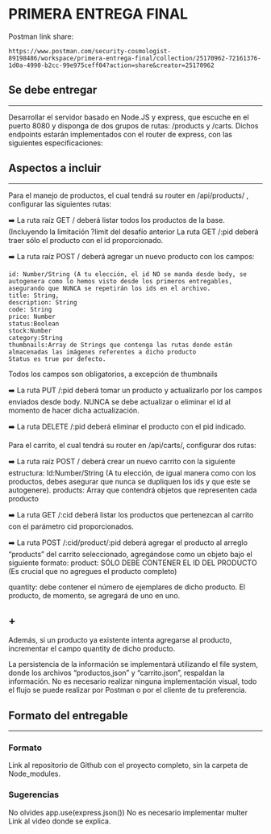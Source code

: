 # PRIMERA ENTREGA FINAL

Postman link share:

```
https://www.postman.com/security-cosmologist-89198486/workspace/primera-entrega-final/collection/25170962-72161376-1d0a-4990-b2cc-99e975ceff04?action=share&creator=25170962
```

## Se debe entregar

---

Desarrollar el servidor basado en Node.JS y express, que escuche en el puerto 8080 y disponga de dos grupos de rutas: /products y /carts. Dichos endpoints estarán implementados con el router de express, con las siguientes especificaciones:

## Aspectos a incluir

---

Para el manejo de productos, el cual tendrá su router en /api/products/ , configurar las siguientes rutas:

➡️ La ruta raíz GET / deberá listar todos los productos de la base. (Incluyendo la limitación ?limit del desafío anterior
La ruta GET /:pid deberá traer sólo el producto con el id proporcionado.

➡️ La ruta raíz POST / deberá agregar un nuevo producto con los campos:

```
id: Number/String (A tu elección, el id NO se manda desde body, se autogenera como lo hemos visto desde los primeros entregables, asegurando que NUNCA se repetirán los ids en el archivo.
title: String,
description: String
code: String
price: Number
status:Boolean
stock:Number
category:String
thumbnails:Array de Strings que contenga las rutas donde están almacenadas las imágenes referentes a dicho producto
Status es true por defecto.
```

Todos los campos son obligatorios, a excepción de thumbnails

➡️ La ruta PUT /:pid deberá tomar un producto y actualizarlo por los campos enviados desde body. NUNCA se debe actualizar o eliminar el id al momento de hacer dicha actualización.

➡️ La ruta DELETE /:pid deberá eliminar el producto con el pid indicado.

Para el carrito, el cual tendrá su router en /api/carts/, configurar dos rutas:

➡️ La ruta raíz POST / deberá crear un nuevo carrito con la siguiente estructura:
Id:Number/String (A tu elección, de igual manera como con los productos, debes asegurar que nunca se dupliquen los ids y que este se autogenere).
products: Array que contendrá objetos que representen cada producto

➡️ La ruta GET /:cid deberá listar los productos que pertenezcan al carrito con el parámetro cid proporcionados.

➡️ La ruta POST /:cid/product/:pid deberá agregar el producto al arreglo “products” del carrito seleccionado, agregándose como un objeto bajo el siguiente formato:
product: SÓLO DEBE CONTENER EL ID DEL PRODUCTO (Es crucial que no agregues el producto completo)

quantity: debe contener el número de ejemplares de dicho producto. El producto, de momento, se agregará de uno en uno.

## +

Además, si un producto ya existente intenta agregarse al producto, incrementar el campo quantity de dicho producto.

La persistencia de la información se implementará utilizando el file system, donde los archivos “productos,json” y “carrito.json”, respaldan la información.
No es necesario realizar ninguna implementación visual, todo el flujo se puede realizar por Postman o por el cliente de tu preferencia.

## Formato del entregable

---

### Formato

Link al repositorio de Github con el proyecto completo, sin la carpeta de Node_modules.

### Sugerencias

No olvides app.use(express.json())
No es necesario implementar multer
Link al video donde se explica.

